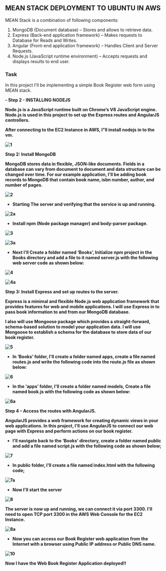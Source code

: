 
## MEAN STACK DEPLOYMENT TO UBUNTU IN AWS

MEAN Stack is a combination of following components:

1. MongoDB (Document database) – Stores and allows to retrieve data.
2. Express (Back-end application framework) – Makes requests to Database for Reads and Writes.
3. Angular (Front-end application framework) – Handles Client and Server Requests.
4. Node.js (JavaScript runtime environment) – Accepts requests and displays results to end user.


### Task
In this project I'll be implementing a simple Book Register web form using MEAN stack.

<b>- Step 2 - INSTALLING NODEJS<b>
  
  Node.js is a JavaScript runtime built on Chrome’s V8 JavaScript engine. 
  Node.js is used in this project to set up the Express routes and AngularJS controllers.
  
  After connecting to the EC2 Instance in AWS, I"ll install nodejs in to the vm.
  
  ![1](https://user-images.githubusercontent.com/93729559/162446284-80e3acc8-dda6-4fe6-bbe8-d698770f4b8d.png)
  
  
  
  Step 2: Install MongoDB
  
 MongoDB stores data in flexible, JSON-like documents. Fields in a database can vary from document to document and data structure can be changed over time. 
 For our example application, I'll be adding book records to MongoDB that contain book name, isbn number, author, and number of pages.
  
 ![2](https://user-images.githubusercontent.com/93729559/162447808-ea3a6f66-b177-4cc1-9d36-66b91496236a.png)

  
 - Starting The server and verifying that the service is up and running.
  
  ![2a](https://user-images.githubusercontent.com/93729559/162448317-e007b2bb-92e5-475c-99b4-699b81418b12.png)

  
 - Install npm (Node package manager) and body-parser package.
  
![3](https://user-images.githubusercontent.com/93729559/162449424-e0fd4471-ad95-4a9f-8c55-f1df190ac512.png)
  
![3a](https://user-images.githubusercontent.com/93729559/162449433-6f3d3f9f-180d-47e3-8f2d-712fe3cd988a.png)
  

- Next I'll Create a folder named ‘Books’, Initialize npm project in the Books directory and add a file to it named server.js with the following web server code as shown below:
  
![4](https://user-images.githubusercontent.com/93729559/162450986-e317528a-f878-4ec1-9a58-363b39aa9ca0.png)
  
![4a](https://user-images.githubusercontent.com/93729559/162451009-3d3984bb-b41e-497f-b1dc-0f913953e541.png)
  
  
Step 3: Install Express and set up routes to the server.
  
Express is a minimal and flexible Node.js web application framework that provides features for web and mobile applications. I will use Express in to pass book information to and from our MongoDB database.

I also will use Mongoose package which provides a straight-forward, schema-based solution to model your application data. 
I will use Mongoose to establish a schema for the database to store data of our book register.
  

![5](https://user-images.githubusercontent.com/93729559/162452522-488de2e6-ded2-4e89-b0af-bae109fd5aa2.png)
  
- In ‘Books’ folder, I'll create a folder named apps, create a file named routes.js and write the following code into the route.js file as shown below:
  
 ![6](https://user-images.githubusercontent.com/93729559/162453665-9aa90e42-f001-4966-b6aa-3355243caa86.png)
  
  
 - In the ‘apps’ folder, I'll create a folder named models, Create a file named book.js with the following code as shown below:
  
 ![6a](https://user-images.githubusercontent.com/93729559/162454285-2be321c7-5b85-4a84-a258-8cc9b0cddc66.png)
  
  
 Step 4 – Access the routes with AngularJS.

  AngularJS provides a web framework for creating dynamic views in your web applications. 
  In this project, I'll use AngularJS to connect our web page with Express and perform actions on our book register.
  
 - I'll navigate back to the ‘Books’ directory, create a folder named public and add a file named script.js with the following code as shown below;
  
 ![7](https://user-images.githubusercontent.com/93729559/162455793-eaaa252b-c32c-4986-b1f4-54e5a922de13.png)

  
- In public folder, I'll create a file named index.html with the following code;
  
 ![7a](https://user-images.githubusercontent.com/93729559/162456980-226286de-c3a1-48b7-9e74-94626b006335.png)

 
 - Now I'll start the server
  
 ![8](https://user-images.githubusercontent.com/93729559/162457654-54efc4da-c89d-4b75-958a-a8db127f6908.png)
  
  
 The server is now up and running, we can connect it via port 3300. 
 I'll need to open TCP port 3300 in the AWS Web Console for the EC2 Instance.
  
 ![8a](https://user-images.githubusercontent.com/93729559/162459819-e124c62f-d912-4ec3-902b-95f3ff8c11e0.png)
  

 - Now you can access our Book Register web application from the Internet with a browser using Public IP address or Public DNS name.
  
  
  ![10](https://user-images.githubusercontent.com/93729559/162463112-7c8550cd-7f0a-41bb-b541-23754aa1fe06.png)
  
  Now I have the Web Book Register Application deployed!!

  
  

  

  
  
  




  


  
  

  
  
  
 
  
  
  

  
  
  
 
